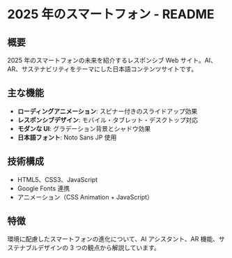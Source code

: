 # 2025 年のスマートフォン - README

## 概要

2025 年のスマートフォンの未来を紹介するレスポンシブ Web サイト。AI、AR、サステナビリティをテーマにした日本語コンテンツサイトです。

## 主な機能

- **ローディングアニメーション**: スピナー付きのスライドアップ効果
- **レスポンシブデザイン**: モバイル・タブレット・デスクトップ対応
- **モダンな UI**: グラデーション背景とシャドウ効果
- **日本語フォント**: Noto Sans JP 使用

## 技術構成

- HTML5、CSS3、JavaScript
- Google Fonts 連携
- アニメーション（CSS Animation + JavaScript）

## 特徴

環境に配慮したスマートフォンの進化について、AI アシスタント、AR 機能、サステナブルデザインの 3 つの観点から解説しています。
